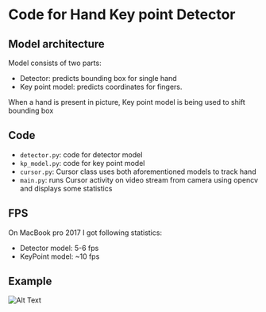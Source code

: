 # Code for Hand Key point Detector


## Model architecture
Model consists of two parts: 
- Detector: predicts bounding box for single hand
- Key point model: predicts coordinates for fingers. 

When a hand is present in picture, Key point model is being used to shift bounding box


## Code 
* ```detector.py```: code for detector model
* ```kp_model.py```: code for key point model
* ```cursor.py```: Cursor class uses both aforementioned models to track hand
* ```main.py```: runs Cursor activity on video stream from camera using opencv and displays some statistics


## FPS
On MacBook pro 2017 I got following statistics:
* Detector model: 5-6 fps
* KeyPoint model: ~10 fps

## Example
![Alt Text](https://github.com/einstalek/hand-keypoint-detection/blob/master/examples/clip.gif)



